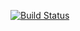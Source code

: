 [![Build Status](https://snap-ci.com/shoplister/shoplister/branch/master/build_image)](https://snap-ci.com/shoplister/shoplister/branch/master)
